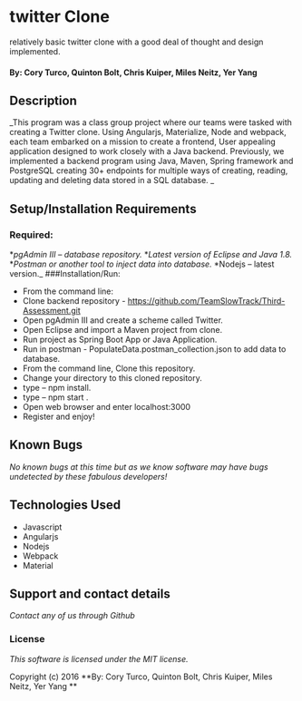 # twitter Clone
relatively basic twitter clone with a good deal of thought and design implemented.

#### By: Cory Turco, Quinton Bolt, Chris Kuiper, Miles Neitz, Yer Yang

## Description

_This program was a class group project where our teams were tasked with creating a Twitter clone.  Using Angularjs, Materialize, Node and webpack, each team embarked on a mission to create a frontend, User appealing application designed to work closely with a Java backend. Previously, we implemented a backend program using Java, Maven, Spring framework and PostgreSQL creating 30+ endpoints for multiple ways of creating, reading, updating and deleting data stored in a SQL database. _

## Setup/Installation Requirements
### Required:
*_pgAdmin III – database repository._
*_Latest version of Eclipse and Java 1.8._
*_Postman or another tool to inject data into database._
*Nodejs – latest version._
###Installation/Run:
- From the command line:
- Clone backend repository - https://github.com/TeamSlowTrack/Third-Assessment.git
- Open pgAdmin III and create a scheme called Twitter.
- Open Eclipse and import a Maven project from clone.
- Run project as Spring Boot App or Java Application.
- Run in postman - PopulateData.postman_collection.json to add data to database.
- From the command line, Clone this repository.
- Change your directory to this cloned repository.
- type – npm install.
- type – npm start .
- Open web browser and enter localhost:3000
- Register and enjoy!

## Known Bugs
_No known bugs at this time but as we know software may have bugs undetected by these fabulous developers!_

## Technologies Used

- Javascript
- Angularjs
- Nodejs
- Webpack
- Material

## Support and contact details
_Contact any of us through Github_

### License

*This software is licensed under the MIT license.*

Copyright (c) 2016 **By: Cory Turco, Quinton Bolt, Chris Kuiper, Miles Neitz, Yer Yang **
